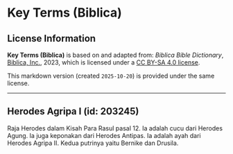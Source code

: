 # Key Terms (Biblica)

## License Information

**Key Terms (Biblica)** is based on and adapted from: _Biblica Bible Dictionary_, [Biblica, Inc.](https://www.biblica.com/), 2023, which is licensed under a [CC BY-SA 4.0 license](https://creativecommons.org/licenses/by-sa/4.0/legalcode.en).

This markdown version (created `2025-10-20`) is provided under the same license.



--------------------------------

## Herodes Agripa I (id: 203245)

Raja Herodes dalam Kisah Para Rasul pasal 12\. Ia adalah cucu dari Herodes Agung. Ia juga keponakan dari Herodes Antipas. Ia adalah ayah dari Herodes Agripa II. Kedua putrinya yaitu Bernike dan Drusila.


